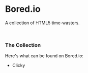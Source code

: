 # Bored.io
A collection of HTML5 time-wasters.

<br>

### The Collection
Here's what can be found on Bored.io:
* Clicky
